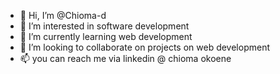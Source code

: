 - 👋 Hi, I’m @Chioma-d
- 👀 I’m interested in software development
- 🌱 I’m currently learning web development
- 💞️ I’m looking to collaborate on projects on web development
- 📫 you can reach me via linkedin @ chioma okoene

<!---
Chioma-d/Chioma-d is a ✨ special ✨ repository because its `README.md` (this file) appears on your GitHub profile.
You can click the Preview link to take a look at your changes.
--->
